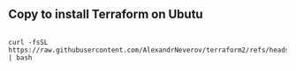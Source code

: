 ## Copy to install Terraform on Ubutu

```

curl -fsSL https://raw.githubusercontent.com/AlexandrNeverov/terraform2/refs/heads/main/install.sh | bash

```
